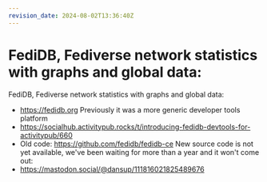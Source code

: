 ```yaml
---
revision_date: 2024-08-02T13:36:40Z
---
```

# FediDB, Fediverse network statistics with graphs and global data:
FediDB, Fediverse network statistics with graphs and global data:
* https://fedidb.org
Previously it was a more generic developer tools platform
* https://socialhub.activitypub.rocks/t/introducing-fedidb-devtools-for-activitypub/660
* Old code: https://github.com/fedidb/fedidb-ce
New source code is not yet available, we've been waiting for more than a year and it won't come out:
* https://mastodon.social/@dansup/111816021825489676